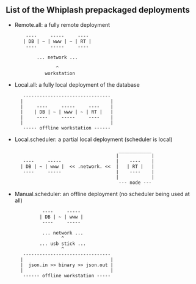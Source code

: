 List of the Whiplash prepackaged deployments
--------------------------------------------

- Remote.all: a fully remote deployment

          ----     -----     ----
         | DB | ~ | www | ~ | RT |
          ----     -----     ----
       
              ... network ...
       
                     ^
                 workstation

- Local.all: a fully local deployment of the database

         --------------------------------
        |                                |
        |     ----     -----     ----    |
        |    | DB | ~ | www | ~ | RT |   |
        |     ----     -----     ----    |
        |                                |
         ----- offline workstation ------


- Local.scheduler: a partial local deployment (scheduler is local)

                                            ____________
                                           |            |
         ----     -----                    |    ----    |
        | DB | ~ | www |  << .network. <<  |   | RT |   |
         ----     -----                    |    ----    |
                                           |            |
                                            --- node --- 


- Manual.scheduler: an offline deployment (no scheduler being used at all)

                ----     ----- 
               | DB | ~ | www |
                ----     ----- 
        
                ... network ...
                       ^
               ... usb stick ...
                       ^
         --------------------------------
        |                                |
        |  json.in >> binary >> json.out |
        |                                |
         ------ offline workstation -----

